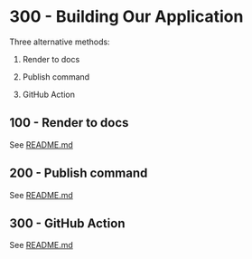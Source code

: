 # 300 - Building Our Application

Three alternative methods:

1) Render to docs

2) Publish command

3) GitHub Action

## 100 - Render to docs

See [README.md](./100/README.md)

## 200 - Publish command

See [README.md](./200/README.md)

## 300 - GitHub Action

See [README.md](./300/README.md)
